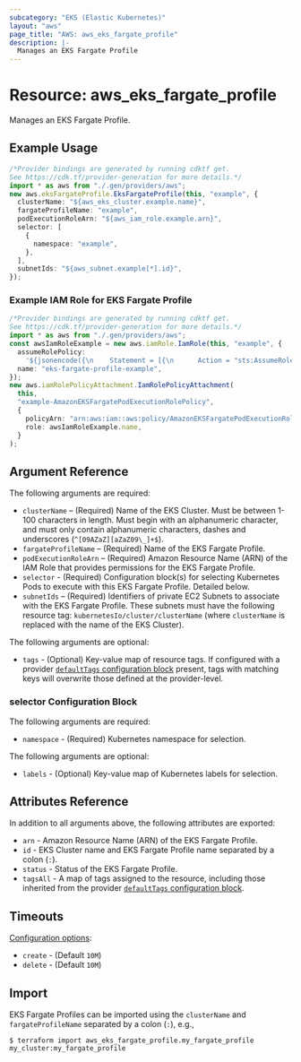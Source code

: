 ```yaml
---
subcategory: "EKS (Elastic Kubernetes)"
layout: "aws"
page_title: "AWS: aws_eks_fargate_profile"
description: |-
  Manages an EKS Fargate Profile
---
```


# Resource: aws\_eks\_fargate\_profile

Manages an EKS Fargate Profile.

## Example Usage

```typescript
/*Provider bindings are generated by running cdktf get.
See https://cdk.tf/provider-generation for more details.*/
import * as aws from "./.gen/providers/aws";
new aws.eksFargateProfile.EksFargateProfile(this, "example", {
  clusterName: "${aws_eks_cluster.example.name}",
  fargateProfileName: "example",
  podExecutionRoleArn: "${aws_iam_role.example.arn}",
  selector: [
    {
      namespace: "example",
    },
  ],
  subnetIds: "${aws_subnet.example[*].id}",
});

```

### Example IAM Role for EKS Fargate Profile

```typescript
/*Provider bindings are generated by running cdktf get.
See https://cdk.tf/provider-generation for more details.*/
import * as aws from "./.gen/providers/aws";
const awsIamRoleExample = new aws.iamRole.IamRole(this, "example", {
  assumeRolePolicy:
    '${jsonencode({\n    Statement = [{\n      Action = "sts:AssumeRole"\n      Effect = "Allow"\n      Principal = {\n        Service = "eks-fargate-pods.amazonaws.com"\n      }\n    }]\n    Version = "2012-10-17"\n  })}',
  name: "eks-fargate-profile-example",
});
new aws.iamRolePolicyAttachment.IamRolePolicyAttachment(
  this,
  "example-AmazonEKSFargatePodExecutionRolePolicy",
  {
    policyArn: "arn:aws:iam::aws:policy/AmazonEKSFargatePodExecutionRolePolicy",
    role: awsIamRoleExample.name,
  }
);

```

## Argument Reference

The following arguments are required:

* `clusterName` – (Required) Name of the EKS Cluster. Must be between 1-100 characters in length. Must begin with an alphanumeric character, and must only contain alphanumeric characters, dashes and underscores (`^[09AZaZ][aZaZ09\_]+$`).
* `fargateProfileName` – (Required) Name of the EKS Fargate Profile.
* `podExecutionRoleArn` – (Required) Amazon Resource Name (ARN) of the IAM Role that provides permissions for the EKS Fargate Profile.
* `selector` - (Required) Configuration block(s) for selecting Kubernetes Pods to execute with this EKS Fargate Profile. Detailed below.
* `subnetIds` – (Required) Identifiers of private EC2 Subnets to associate with the EKS Fargate Profile. These subnets must have the following resource tag: `kubernetesIo/cluster/clusterName` (where `clusterName` is replaced with the name of the EKS Cluster).

The following arguments are optional:

* `tags` - (Optional) Key-value map of resource tags. If configured with a provider [`defaultTags` configuration block](https://registry.terraform.io/providers/hashicorp/aws/latest/docs#default_tags-configuration-block) present, tags with matching keys will overwrite those defined at the provider-level.

### selector Configuration Block

The following arguments are required:

* `namespace` - (Required) Kubernetes namespace for selection.

The following arguments are optional:

* `labels` - (Optional) Key-value map of Kubernetes labels for selection.

## Attributes Reference

In addition to all arguments above, the following attributes are exported:

* `arn` - Amazon Resource Name (ARN) of the EKS Fargate Profile.
* `id` - EKS Cluster name and EKS Fargate Profile name separated by a colon (`:`).
* `status` - Status of the EKS Fargate Profile.
* `tagsAll` - A map of tags assigned to the resource, including those inherited from the provider [`defaultTags` configuration block](https://registry.terraform.io/providers/hashicorp/aws/latest/docs#default_tags-configuration-block).

## Timeouts

[Configuration options](https://developer.hashicorp.com/terraform/language/resources/syntax#operation-timeouts):

* `create` - (Default `10M`)
* `delete` - (Default `10M`)

## Import

EKS Fargate Profiles can be imported using the `clusterName` and `fargateProfileName` separated by a colon (`:`), e.g.,

```console
$ terraform import aws_eks_fargate_profile.my_fargate_profile my_cluster:my_fargate_profile
```
